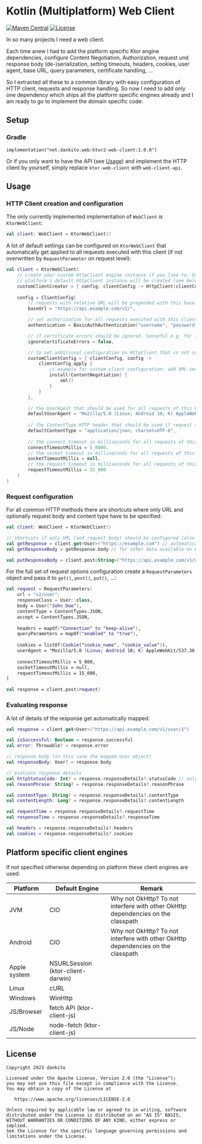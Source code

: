 # Kotlin (Multiplatform) Web Client
[![Maven Central](https://maven-badges.herokuapp.com/maven-central/net.dankito.web/ktor2-web-client/badge.svg)](https://maven-badges.herokuapp.com/maven-central/net.dankito.web/ktor2-web-client)
[![License](https://img.shields.io/badge/License-Apache_2.0-blue.svg)](https://opensource.org/licenses/Apache-2.0)

In so many projects I need a web client. 

Each time anew I had to add the platform specific Ktor engine dependencies, 
configure Content Negotiation, Authorization, request und response body (de-)serialization, 
setting timeouts, headers, cookies, user agent, base URL, query parameters, certificate handling, ... 

So I extracted all these to a common library with easy configuration of HTTP client, requests and response handling.
So now I need to add only one dependency which ships all the platform specific engines already
and I am ready to go to implement the domain specific code:


## Setup

### Gradle

```
implementation("net.dankito.web:ktor2-web-client:1.0.0")
```

Or if you only want to have the API (see [Usage](#usage)) and implement the HTTP client by yourself, simply replace `ktor-web-client` with `web-client-api`.


## Usage

### HTTP Client creation and configuration

The only currently implemented implementation of `WebClient` is `KtorWebClient`:

```kotlin
val client: WebClient = KtorWebClient()
```

A lot of default settings can be configured on `KtorWebClient` that automatically get applied to all requests executed with this client (if not overwritten by `RequestParameter` on request level):

```kotlin
val client = KtorWebClient(
    // create your custom HttpClient engine instance if you like to. Otherwise 
    // platform's default HttpClient instance will be created (see below)
    customClientCreator = { config, clientConfig -> HttpClient(clientConfig) },
    
    config = ClientConfig(
        // requests with relative URL will be prepended with this base URL
        baseUrl = "https://api.example.com/v1/",

        // set authorization for all requests executed with this client
        authentication = BasicAuthAuthentication("username", "password"),

        // if certificate errors should be ignored. Senseful e.g. for local testing with self signed certificates
        ignoreCertificateErrors = false,

        // to set additional configuration on HttpClient that is not supported out of the box by this library
        customClientConfig = { clientConfig, config ->
            clientConfig.apply {
                // example for custom client configuration: add XML serialization. By default JSON serialization is configured
                install(ContentNegotiation) {
                    xml()
                }
            }
        },

        // the UserAgent that should be used for all requests of this HTTP Client (if not overwritten in RequestParameters)
        defaultUserAgent = "Mozilla/5.0 (Linux; Android 10; K) AppleWebKit/537.36 (KHTML, like Gecko) Chrome/134.0.0.0 Mobile Safari/537.3",
        
        // the ContentType HTTP header that should be used if request specifies a body but no content type (defaults to "application/json; charset=UTF-8")
        defaultContentType = "application/json; charset=UTF-8",
        
        // the connect timeout in milliseconds for all requests of this HTTP client (if not overwritten in RequestParameters). Defaults to 5 seconds.
        connectTimeoutMillis = 5_0000,
        // the socket timeout in milliseconds for all requests of this HTTP client (if not overwritten in RequestParameters). Defaults to not set.
        socketTimeoutMillis = null,
        // the request timeout in milliseconds for all requests of this HTTP client (if not overwritten in RequestParameters). Defaults to 15 seconds.
        requestTimeoutMillis = 15_000
    )
)
```


### Request configuration

For all common HTTP methods there are shortcuts where only URL and optionally request body and content type have to be specified:

```kotlin
val client: WebClient = KtorWebClient()

// shortcuts if only URL (and request body) should be configured (also available for put(), delete(), head() and custom HTTP methods):
val getResponse = client.get<User>("https://example.com") // automatically deserializes response body to User object
val getResponseBody = getResponse.body // for other data available on WebClientResponse object see below

val putResponseBody = client.post<String>("https://api.example.com/v1/user", User("John Doe")).body
```

For the full set of request options configuration create a `RequestParameters` object and pass it to `get()`, `post()`, `put()`, ...:

```kotlin
val request = RequestParameters(
    url = "v2/user",
    responseClass = User::class,
    body = User("John Doe"),
    contentType = ContentTypes.JSON,
    accept = ContentTypes.JSON,
    
    headers = mapOf("Connection" to "keep-alive"),
    queryParameters = mapOf("enabled" to "true"),
    
    cookies = listOf(Cookie("cookie_name", "cookie_value")),
    userAgent = "Mozilla/5.0 (Linux; Android 10; K) AppleWebKit/537.36 (KHTML, like Gecko) Chrome/134.0.0.0 Mobile Safari/537.3",
    
    connectTimeoutMillis = 5_000,
    socketTimeoutMillis = null,
    requestTimeoutMillis = 15_000,
)

val response = client.post(request)
```


### Evaluating response

A lot of details of the response get automatically mapped:

```kotlin
val response = client.get<User>("https://api.example.com/v1/user/1")

val isSuccessful: Boolean = response.successful
val error: Throwable? = response.error

// response body (in this case the mapped User object)
val responseBody: User? = response.body

// evaluate response details
val httpStatusCode: Int? = response.responseDetails?.statusCode // only set in case a response has been retrieved, not in case of Network error
val reasonPhrase: String? = response.responseDetails?.reasonPhrase

val contentType: String? = response.responseDetails?.contentType
val contentLength: Long? = response.responseDetails?.contentLength

val requestTime = response.responseDetails?.requestTime
val responseTime = response.responseDetails?.responseTime

val headers = response.responseDetails?.headers
val cookies = response.responseDetails?.cookies
```


## Platform specific client engines

If not specified otherwise depending on platform these client engines are used:

| Platform     | Default Engine                    | Remark                                                                           |
|--------------|-----------------------------------|----------------------------------------------------------------------------------|
| JVM          | CIO                               | Why not OkHttp? To not interfere with other OkHttp dependencies on the classpath |
| Android      | CIO                               | Why not OkHttp? To not interfere with other OkHttp dependencies on the classpath |
| Apple system | NSURLSession (ktor-client-darwin) |                                                                                  |
| Linux        | cURL                              |                                                                                  |
| Windows      | WinHttp                           |                                                                                  |
| JS/Browser   | fetch API (ktor-client-js)        |                                                                                  |
| JS/Node      | node-fetch (ktor-client-js)       |                                                                                  |


## License
```
Copyright 2023 dankito

Licensed under the Apache License, Version 2.0 (the "License");
you may not use this file except in compliance with the License.
You may obtain a copy of the License at

   https://www.apache.org/licenses/LICENSE-2.0

Unless required by applicable law or agreed to in writing, software
distributed under the License is distributed on an "AS IS" BASIS,
WITHOUT WARRANTIES OR CONDITIONS OF ANY KIND, either express or implied.
See the License for the specific language governing permissions and
limitations under the License.
```